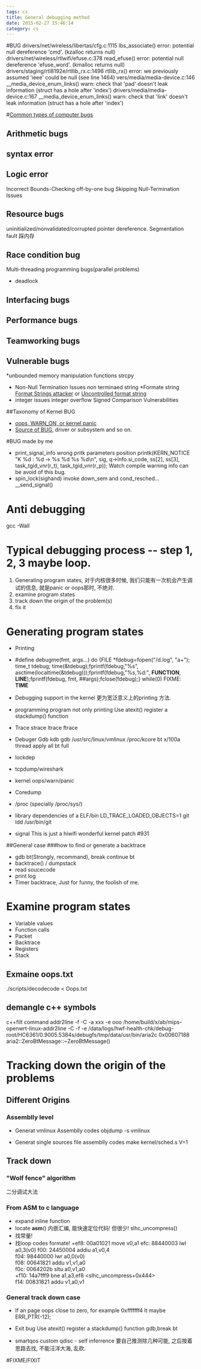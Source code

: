 ```yaml
---
tags: cs
title: General debugging method
date: 2015-02-27 15:46:14
category: cs
---
```


#BUG
drivers/net/wireless/libertas/cfg.c:1115 lbs_associate() error: potential null dereference 'cmd'.  (kzalloc returns null)
drivers/net/wireless/rtlwifi/efuse.c:378 read_efuse() error: potential null dereference 'efuse_word'.  (kmalloc returns null)
drivers/staging/rtl8192e/rtllib_rx.c:1496 rtllib_rx() error: we previously assumed 'ieee' could be null (see line 1464)
vers/media/media-device.c:146 __media_device_enum_links() warn: check that 'pad' doesn't leak information (struct has a hole after 'index')
drivers/media/media-device.c:167 __media_device_enum_links() warn: check that 'link' doesn't leak information (struct has a hole after 'index')

#[Common types of computer bugs](https://en.wikipedia.org/wiki/Software_bug#Common_types_of_computer_bugs)
## Arithmetic bugs
## syntax error
## Logic error
Incorrect Bounds-Checking
off-by-one bug
Skipping Null-Termination Issues
## Resource bugs
uninitialized/nonvalidated/corrupted pointer dereference.
Segmentation fault
踩内存
## Race condition bug
Multi-threading programming bugs(parallel problems)
* deadlock
## Interfacing bugs
## Performance bugs
## Teamworking bugs
## Vulnerable bugs
*unbounded memory manipulation functions
strcpy
* Non-Null Termination Issues
non terminaed string
*Formate string
[Format Strings attacker](https://www.owasp.org/index.php/Format_string_attack) or [Uncontrolled format string](https://en.wikipedia.org/wiki/Uncontrolled_format_string)
* integer issues
integer overflow
Signed Comparison Vulnerabilities

##Taxonomy of Kernel BUG
* [oops, WARN_ON, or kernel panic](http://fedoraproject.org/wiki/KernelBugClassification)
* [Source of BUG](http://fedoraproject.org/wiki/KernelBugTriage#Kernel_Bug_Classification), driver or subsystem and so on.

#BUG made by me
* print_signal_info wrong pritk parameters position
        printk(KERN_NOTICE "K %d : %d -> %s %d %s %d\n", sig, q->info.si_code,
                ss[2], ss[3], task_tgid_vnr(r_t), task_tgid_vnr(r_p));
 Watch compile warning info can be avoid of this bug.
* spin_lock(sighand) invoke down_sem and cond_resched...
	__send_signal()

# Anti debugging
gcc -Wall

# Typical debugging process -- step 1, 2, 3 maybe loop.
1. Generating program states, 对于内核很多时候, 我们只能有一次机会产生调试的信息, 就是panic or oops那时, 不绝对.
2. examine program states 
3. track down the origin of the problem(s)
4. fix it

# Generating program states
* Printing
+ #define debugme(fmt, args...) do {FILE *fdebug=fopen("/d.log", "a+"); time_t tdebug; time(&tdebug);fprintf(fdebug,"%s", asctime(localtime(&tdebug)));fprintf(fdebug,"%s,%d:", __FUNCTION__, __LINE__);fprintf(fdebug, fmt, ##args);fclose(fdebug);} while(0)
FIXME: __TIME__

* Debugging support in the kernel
更为宽泛意义上的printing 方法.

* programming program not only printing
Use atexit() register a stackdump() function

* Trace
strace
ltrace
ftrace

* Debuger Gdb kdb
gdb /usr/src/linux/vmlinux /proc/kcore
    bt
    x/100a
thread apply all bt full

* lockdep

* tcpdump/wireshark

* kernel oops/warn/panic

* Coredump

* /proc (specially /proc/sys/)

* library dependencies of a ELF/bin
LD_TRACE_LOADED_OBJECTS=1 git 
ldd /usr/bin/git

* signal This is just a hiwifi wonderful kernel patch #931

##General case
###how to find or generate a backtrace
* gdb bt(Strongly, recommand), break continue bt
* backtrace() / dumpstack
* read soucecode
* print log 
* Timer backtrace, Just for funny, the foolish of me. 

# Examine program states
* Variable values
* Function calls
* Packet
* Backtrace
* Registers
* Stack

## Exmaine oops.txt
./scripts/decodecode < Oops.txt

## demangle c++ symbols 
c++filt command
addr2line -f -C -a xxx -e ooo
/home/build/x/ab/mips-openwrt-linux-addr2line -C -f -e /data/logs/hwf-health-chk/debug-root/HC6361/0.9005.5384s/debugfs/tmp/data/usr/bin/aria2c  0x00607188
aria2::ZeroBtMessage::~ZeroBtMessage()

# Tracking down the origin of the problems
##  Different Origins
### Assemblly level
* Generat vmlinux Assemblly codes
objdump -s vmlinux

* Generat single sources file assemblly  codes
make kernel/sched.s V=1

## Track down
### "Wolf fence" algorithm 
二分调试大法

### From ASM to c language
* expand inline function
* locate __asm__() 内嵌汇编, 能快速定位代码! 但很少! slhc_uncompress()
* 找常量!
* 找loop codes formate!
+ef8:   00a01021    move    v0,a1
 efc:   88440003    lwl a0,3(v0)
 f00:   24450004    addiu   a1,v0,4                                                                                                           
 f04:   98440000    lwr a0,0(v0)                                                                                                               
 f08:   00641821    addu    v1,v1,a0                                                                                                            
 f0c:   0064202b    sltu    a0,v1,a0                                                                                                             
+f10:   14a7fff9    bne a1,a3,ef8 <slhc_uncompress+0x444>                                                                                         
 f14:   00831821    addu    v1,a0,v1

### General track down case 
* If an page oops close to zero, for example 0xfffffff4
It maybe ERR_PTR(-12);

* Exit bug
Use atexit() register a stackdump() function
gdb,break bt

* smartqos custom qdisc - self inferrence
要自己推测除几种可能, 之后按着思路去找, 不能汪洋大海, 乱砍.


#FIXME/FIXIT
